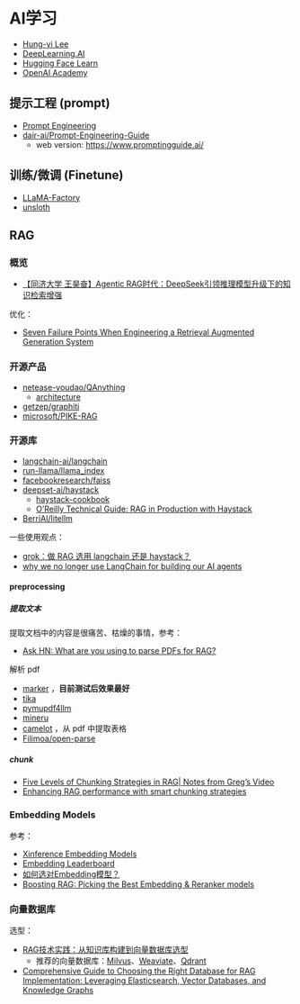 # AI学习

- [Hung-yi Lee](https://www.youtube.com/@HungyiLeeNTU)
- [DeepLearning.AI](https://www.deeplearning.ai)
- [Hugging Face Learn](https://huggingface.co/learn)
- [OpenAI Academy](https://academy.openai.com/home)



## 提示工程 (prompt)

- [Prompt Engineering](https://www.kaggle.com/whitepaper-prompt-engineering)
- [dair-ai/Prompt-Engineering-Guide](https://github.com/dair-ai/Prompt-Engineering-Guide)
   + web version: <https://www.promptingguide.ai/>

## 训练/微调 (Finetune)

- [LLaMA-Factory](https://github.com/hiyouga/LLaMA-Factory)
- [unsloth](https://github.com/unslothai/unsloth)

## RAG

### 概览

- [【同济大学 王昊奋】Agentic RAG时代：DeepSeek引领推理模型升级下的知识检索增强](https://www.bilibili.com/video/BV1gwXrYMECi)

优化：

- [Seven Failure Points When Engineering a Retrieval Augmented Generation System](https://arxiv.org/abs/2401.05856)

### 开源产品

- [netease-youdao/QAnything](https://github.com/netease-youdao/QAnything)
  + [architecture](https://qanything.ai/docs/architecture)
- [getzep/graphiti](https://github.com/getzep/graphiti)
- [microsoft/PIKE-RAG](https://github.com/microsoft/PIKE-RAG)


### 开源库

- [langchain-ai/langchain](https://github.com/langchain-ai/langchain)
- [run-llama/llama_index](https://github.com/run-llama/llama_index)
- [facebookresearch/faiss](https://github.com/facebookresearch/faiss)
- [deepset-ai/haystack](https://github.com/deepset-ai/haystack)
  + [haystack-cookbook](https://github.com/deepset-ai/haystack-cookbook)
  + [O’Reilly Technical Guide: RAG in Production with Haystack](https://www.deepset.ai/guides/oreilly-guide-rag-in-production-with-haystack)
- [BerriAI/litellm](https://github.com/BerriAI/litellm)

一些使用观点：

- [grok：做 RAG 选用 langchain 还是 haystack？](https://x.com/i/grok/share/hbUNrNPuVq2Pvp3wtR21UxxVJ)
- [why we no longer use LangChain for building our AI agents](https://www.octomind.dev/blog/why-we-no-longer-use-langchain-for-building-our-ai-agents)

#### preprocessing

##### 提取文本

提取文档中的内容是很痛苦、枯燥的事情，参考：

- [Ask HN: What are you using to parse PDFs for RAG?](https://news.ycombinator.com/item?id=41072632)

解析 pdf

- [marker](https://github.com/VikParuchuri/marker) ，**目前测试后效果最好**
- [tika](https://github.com/apache/tika)
- [pymupdf4llm](https://github.com/pymupdf/RAG)
- [mineru](https://github.com/opendatalab/mineru)
- [camelot](https://github.com/camelot-dev/camelot) ，从 pdf 中提取表格
- [Filimoa/open-parse](https://github.com/Filimoa/open-parse/)

##### chunk

- [Five Levels of Chunking Strategies in RAG| Notes from Greg’s Video](https://medium.com/@anuragmishra_27746/five-levels-of-chunking-strategies-in-rag-notes-from-gregs-video-7b735895694d)
- [Enhancing RAG performance with smart chunking strategies](https://developer.ibm.com/articles/awb-enhancing-rag-performance-chunking-strategies/)

### Embedding Models

参考：

- [Xinference Embedding Models](https://inference.readthedocs.io/en/v1.1.0/models/builtin/embedding/index.html)
- [Embedding Leaderboard](https://huggingface.co/spaces/mteb/leaderboard)
- [如何选对Embedding模型？](https://zhuanlan.zhihu.com/p/31981408298)
- [Boosting RAG: Picking the Best Embedding & Reranker models](https://www.llamaindex.ai/blog/boosting-rag-picking-the-best-embedding-reranker-models-42d079022e83)

### 向量数据库

选型：

- [RAG技术实践：从知识库构建到向量数据库选型](https://zhuanlan.zhihu.com/p/25172238481)
  + 推荐的向量数据库：[Milvus](https://github.com/milvus-io/milvus)、[Weaviate](https://github.com/weaviate/weaviate)、[Qdrant](https://github.com/qdrant/qdrant)
- [Comprehensive Guide to Choosing the Right Database for RAG Implementation: Leveraging Elasticsearch, Vector Databases, and Knowledge Graphs](https://medium.com/@sampan090611/comprehensive-guide-to-choosing-the-right-database-for-rag-implementation-leveraging-47e7c6583fdc)

